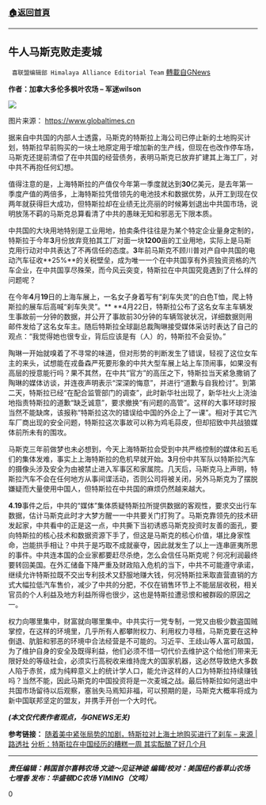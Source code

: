 ###  [:house:返回首頁](https://github.com/ourhimalayas/txt)
---

## 牛人马斯克败走麦城
` 喜联盟编辑部 Himalaya Alliance Editorial Team` [轉載自GNews](https://gnews.org/zh-hans/1242113/)

**作者：加拿大多伦多枫叶农场 – 军迷wilson**



![]()![](https://gnews-media-offload.s3.amazonaws.com/wp-content/uploads/2021/05/14100406/MSK.jpg)

图片来源： https://www.globaltimes.cn

据来自中共国的内部人士透露，马斯克的特斯拉上海公司已停止新的土地购买计划，特斯拉早前购买的一块土地原定用于增加新的生产线，但现在也改作停车场，马斯克还提前清偿了在中共国的经营债务，表明马斯克已放弃扩建其上海工厂，对中共不再抱任何幻想。

值得注意的是，上海特斯拉的产值仅今年第一季度就达到**30**亿美元，是去年第一季度产值的两倍多，上海特斯拉凭借领先的电池技术和数据优势，从开工到现在仅两年就获得巨大成功，但特斯拉却在业绩无比亮丽的时候筹划退出中共国市场，说明放荡不羁的马斯克总算看清了中共的愚昧无知和邪恶无下限本质。

中共国的大块用地特别是工业用地，拍卖条件往往是为某个特定企业量身定制的，特斯拉于今年**3**月份放弃竞拍其工厂对面一块**1200**亩的工业用地，实际上是马斯克用行动对中共表达了不再信任的态度。**3**年前马斯克不顾川普对产自中共国的电动汽车征收**25%**的关税壁垒，成为唯一一个在中共国享有外资独资资格的汽车企业，在中共国享尽殊荣，而今风云突变，特斯拉在中共国究竟遇到了什么样的问题呢？

在今年**4**月**19**日的上海车展上，一名女子身着写有“刹车失灵”的白色T恤，爬上特斯拉的展车后高喊“刹车失灵”。** **4月22日，特斯拉公布了这名女车主车辆发生事故前一分钟的数据，并公开了事故前30分钟的车辆驾驶状况，详细数据则用邮件发给了这名女车主。随后特斯拉全球副总裁陶琳接受媒体采访时表达了自己的观点：“我觉得她也很专业，背后应该是有（人）的，特斯拉不会妥协。”

陶琳一开始就嗅着了不寻常的味道，但对形势的判断发生了错误，轻视了这位女车主的来头，试想能在戎备森严死要形象的中共大型车展上站上车顶闹事，如果没有高层的授意能行吗？果不其然，在中共“官方”的高压之下，特斯拉当天紧急撒销了陶琳的媒体访谈，并连夜声明表示“深深的悔意”，并进行“道歉与自我检讨”。到第二天，特斯拉已经“在配合监管部门的调查”，此时新华社出现了，新华社火上浇油地指责特斯拉的道歉“缺乏诚意”，要求撤换“有问题的高管”。这样的大事环球时报当然不能缺席，该报称“特斯拉这次的错误给中国的外企上了一课”。相对于其它汽车厂商出现的安全问题，特斯拉这次事故可以称为鸡毛蒜皮，但却招致中共战狼媒体前所未有的围攻。

马斯克三年前做梦也未必想到，今天上海特斯拉会受到中共严格控制的媒体和五毛们的集体发难，事实上上海特斯拉的危机早就开始。**3**月份中共军队以特斯拉汽车的摄像头涉及安全为由被禁止进入军事区和家属院。几天后，马斯克马上声明，特斯拉汽车不会在任何地方从事间谍活动，否则公司将被关闭，另外马斯克为了摆脱嫌疑而大量使用中国人，但特斯拉在中共国的麻烦仍然越来越大。

**4.19**事件之后，中共的“媒体”集体质疑特斯拉所提供数据的客观性，要求交出行车数据，估计马斯克此时才大梦方醒一一中共要关门打狗了。马斯克靠领先的技术研发起家，中共看中的正是这一点，中共撕下当初诱惑马斯克投资时友善的面孔，要向特斯拉的核心技术和数据资源下手了，但这是马斯克的核心价值，堪比身家性命，岂能拱手相让？中共于是巧取不成就豪夺，因此就发生了以上一连串匪夷所思的事件。中共连本国的企业家都要赶尽杀绝，怎么会信任马斯克呢？何况利润最终要转回美国。在外汇储备下降严重及财政陷入危机的当下，中共不可能遵守承诺，继续允许特斯拉既不交出专利技术又舒服地赚大钱，何况特斯拉釆取直营直销的方式大幅拉低汽车售价，减少了中共的分肥，不仅在销售环节上不能层层收税，相关官员的个人利益及地方利益所得也很少，这也是特斯拉遭忌恨和被群殴的原因之一。

权力向哪里集中，财富就向哪里集中。中共实行一党专制，一党又由极少数盗国贼掌控，在这样的环境里，几乎所有人都攀附权力、利用权力寻租，马斯克要在这种倒退、肮脏和邪恶的环境中合法经营是不可能的。习近平、王歧山等人富可敌国，为了维护自身的安全及既得利益，他们必须不惜一切代价去维护这个给他们带来无限好处的等级社会，必须实行高税收来维持庞大的国家机器，这必然导致绝大多数人陷于赤贫，成为纯粹意义上的统计学人口，能允许这样的人口为特斯拉持续赚钱吗？当然不能，因此马斯克的中国投资将是一次麦城之战。最后特斯拉如何退出中共国市场留待以后观察，塞翁失马焉知非福，可以预期的是，马斯克大概率将成为新中国联邦坚定的盟友，并携手开创一个大时代。

***(本文仅代表作者观点，与GNEWS无关)***

**参考链接：**
[随着美中紧张局势的加剧，特斯拉对上海土地购买进行了刹车 – 来源 | 路透社](https://www.reuters.com/business/autos-transportation/exclusive-tesla-puts-brake-shanghai-land-buy-us-china-tensions-weigh-sources-2021-05-11/)
[分析：特斯拉在中国经历的糟糕一周 其实酝酿了好几个月](https://cn.reuters.com/article/tesla-china-pr0422-thur-idCNKBS2CA0AT)

* * *

***责任编辑：韩国首尔喜韩农场 文迹～见证神迹
编辑/校对：美国纽约香草山农场 七哩香
发布：华盛顿DC农场 YIMING（文鸣）***

0
